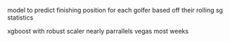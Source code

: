 model to predict finishing position for each golfer based off their rolling sg statistics

xgboost with robust scaler
nearly parrallels vegas most weeks